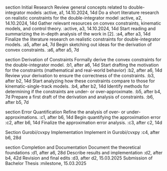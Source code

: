 section Initial Research
Review general concepts related to double-integrator models									:active, a1, 14.10.2024, 14d
Do a short literature research on realistic constraints for the double-integrator model		:active, a2, 14.10.2024, 14d
Gather relevant resources on convex constraints, kinematic models, and control theory.		:active, a3, 14.10.2024, 14d
Start reading and summarizing the in-depth analysis of the work in [2].						:a4, after a3, 14d
Finalize the literature research on realistic constraints for double-integrator models.		:a5, after a4, 7d
Begin sketching out ideas for the derivation of convex constraints.							:a6, after a5, 7d

section Derivation of Constraints
Formally derive the convex constraints for the double-integrator model.						:b1, after a6, 14d
Start drafting the motivation for the constraints (mathematical and real-world behavior)	:b2, after a6, 14d
Review your derivation to ensure the correctness of the constraints.						:b3, after b2, 14d
Start analyzing how these constraints compare to those for kinematic-single-track models.	:b4, after b2, 14d
Identify methods for determining if the constraints are under- or over-approximate.			:b5, after b4, 7d
Prepare a first draft of the derivation and analysis of constraints.						:b6, after b5, 7d

section Error Quantification
Refine the analysis of over- or under-approximations.										:c1, after b6, 14d
Begin quantifying the approximation error													:c2, after b6, 14d
Finalize the approximation error analysis.													:c3, after c2, 14d

Section Gurobi/cvxpy Implementation
Implement in Gurobi/cvxpy																	:c4, after b6, 28d


section Completion and Documentation
Document the theoretical foundations 														:d1, after a6, 28d
Describe results and implementation 														:d2, after b4, 42d
Revision and final edits 																	:d3, after d2, 15.03.2025
Submission of Bachelor Thesis																:milestone, 15.03.2025
